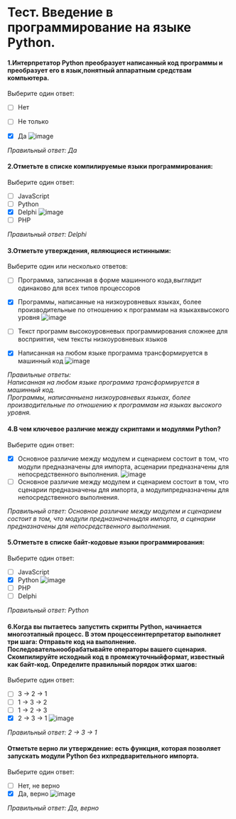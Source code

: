 # Тест. Введение в программирование на языке Python.

#### 1.Интерпретатор Python преобразует написанный код программы и преобразует его в язык,понятный аппаратным средствам компьютера.
Выберите один ответ:
- [ ] Нет
- [ ] Не только
- [X] Да ![image](https://github.com/tvgVita69/python_begin/assets/98489171/218881b2-9d44-48c6-905f-be322d807649)


*Правильный ответ: Да*

#### 2.Отметьте в списке компилируемые языки программирования:
Выберите один ответ:
- [ ] JavaScript
- [ ] Python
- [X] Delphi ![image](https://github.com/tvgVita69/python_begin/assets/98489171/218881b2-9d44-48c6-905f-be322d807649)
- [ ] PHP

*Правильный ответ: Delphi*

#### 3.Отметьте утверждения, являющиеся истинными:
Выберите один или несколько ответов:
- [ ] Программа, записанная в форме машинного кода,выглядит одинаково для всех типов процессоров
- [X] Программы, написанные на низкоуровневых языках, более производительные по отношению к программам на языкахвысокого уровня ![image](https://github.com/tvgVita69/python_begin/assets/98489171/218881b2-9d44-48c6-905f-be322d807649)

- [ ] Текст программ высокоуровневых программирования сложнее для восприятия, чем тексты низкоуровневых языков 
- [X] Написанная на любом языке программа трансформируется в машинный код ![image](https://github.com/tvgVita69/python_begin/assets/98489171/218881b2-9d44-48c6-905f-be322d807649)


*Правильные ответы:<br>Написанная на любом языке программа трансформируется в машинный код. <br>Программы, написанныена низкоуровневых языках, более производительные по отношению к программам на языках высокого уровня.*

#### 4.В чем ключевое различие между скриптами и модулями Python?
Выберите один ответ:
- [X] Основное различие между модулем и сценарием состоит в том, что модули предназначены для импорта, асценарии предназначены для непосредственного выполнения. ![image](https://github.com/tvgVita69/python_begin/assets/98489171/218881b2-9d44-48c6-905f-be322d807649)
- [ ] Основное различие между модулем и сценарием состоит в том, что сценарии предназначены для импорта, а модулипредназначены для непосредственного выполнения.

*Правильный ответ: Основное различие между модулем и сценарием состоит в том, что модули предназначеныдля импорта, а сценарии предназначены для непосредственного выполнения.*

#### 5.Отметьте в списке байт-кодовые языки программирования:
Выберите один ответ:
- [ ] JavaScript
- [X] Python ![image](https://github.com/tvgVita69/python_begin/assets/98489171/218881b2-9d44-48c6-905f-be322d807649)
- [ ] PHP
- [ ] Delphi

*Правильный ответ: Python*

#### 6.Когда вы пытаетесь запустить скрипты Python, начинается многоэтапный процесс. В этом процессеинтерпретатор выполняет три шага: Отправьте код на выполнение. Последовательнообрабатывайте операторы вашего сценария. Скомпилируйте исходный код в промежуточныйформат, известный как байт-код. Определите правильный порядок этих шагов:
Выберите один ответ:
- [ ] 3 → 2 → 1
- [ ] 1 → 3 → 2
- [ ] 1 → 2 → 3 
- [X] 2 → 3 → 1 ![image](https://github.com/tvgVita69/python_begin/assets/98489171/218881b2-9d44-48c6-905f-be322d807649)

*Правильный ответ: 2 → 3 → 1*

#### Отметьте верно ли утверждение: есть функция, которая позволяет запускать модули Python без ихпредварительного импорта.
Выберите один ответ:
- [ ] Нет, не верно
- [X] Да, верно ![image](https://github.com/tvgVita69/python_begin/assets/98489171/218881b2-9d44-48c6-905f-be322d807649)

*Правильный ответ: Да, верно*


